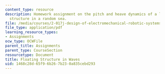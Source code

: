 ```yaml
---
content_type: resource
description: Homework assignment on the pitch and heave dynamics of a large floating
  structure in a random sea.
file: /media/courses/2-017j-design-of-electromechanical-robotic-systems-fall-2009/1468c28d65f96b267b230a835cebd293_MIT2_017JF09_p28.pdf
file_type: application/pdf
learning_resource_types:
- Assignments
ocw_type: OCWFile
parent_title: Assignments
parent_type: CourseSection
resourcetype: Document
title: Floating Structure in Waves
uid: 1468c28d-65f9-6b26-7b23-0a835cebd293
---
```

